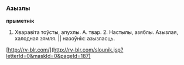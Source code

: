 ### Азызлы
**прыметнік**

1. Хваравіта тоўсты, апухлы. А. твар. 2. Настылы, азяблы. Азызлая, халодная зямля. || назоўнік: азызласць.

<a rel="author">[http://rv-blr.com/](http://rv-blr.com/slounik.jsp?letterId=0&maskId=0&pageId=187)</a>
